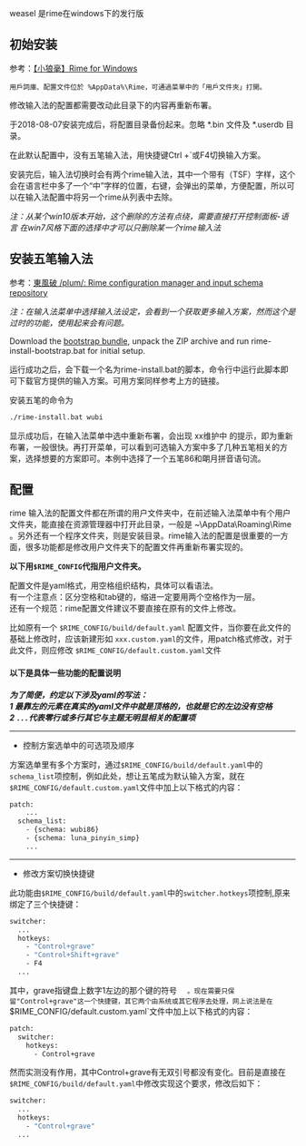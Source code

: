 weasel 是rime在windows下的发行版

## 初始安装

参考：[【小狼毫】Rime for Windows](https://github.com/rime/weasel)

    用戶詞庫、配置文件位於 %AppData%\Rime，可通過菜單中的「用戶文件夾」打開。

修改输入法的配置都需要改动此目录下的内容再重新布署。

于2018-08-07安装完成后，将配置目录备份起来。忽略 *.bin 文件及 *.userdb 目录。

在此默认配置中，没有五笔输入法，用快捷键Ctrl +`或F4切换输入方案。

安装完后，输入法切换时会有两个rime输入法，其中一个带有（TSF）字样，这个会在语言栏中多了一个“中”字样的位置，右键，会弹出的菜单，方便配置，所以可以在输入法配置中将另一个rime从列表中去除。

*注：从某个win10版本开始，这个删除的方法有点绕，需要直接打开控制面板-语言 在win7风格下面的选择中才可以只删除某一个rime输入法*

## 安装五笔输入法

参考：[東風破 /plum/: Rime configuration manager and input schema repository](https://github.com/rime/plum)

*注：在输入法菜单中选择输入法设定，会看到一个获取更多输入方案，然而这个是过时的功能，使用起来会有问题。*

Download the [bootstrap bundle](https://github.com/rime/plum-windows-bootstrap/archive/master.zip), unpack the ZIP archive and run rime-install-bootstrap.bat for initial setup.

运行成功之后，会下载一个名为rime-install.bat的脚本，命令行中运行此脚本即可下载官方提供的输入方案。可用方案同样参考上方的链接。

安装五笔的命令为

```sh
./rime-install.bat wubi
```

显示成功后，在输入法菜单中选中重新布署，会出现 xx维护中 的提示，即为重新布署，一般很快。再打开菜单，可以看到可选输入方案中多了几种五笔相关的方案，选择想要的方案即可。本例中选择了一个五笔86和朙月拼音语句流。


## 配置 

rime 输入法的配置文件都在所谓的用户文件夹中，在前述输入法菜单中有个用户文件夹，能直接在资源管理器中打开此目录，一般是 ~\AppData\Roaming\Rime 。另外还有一个程序文件夹，则是安装目录。rime输入法的配置是很重要的一方面，很多功能都是修改用户文件夹下的配置文件再重新布署实现的。

**以下用`$RIME_CONFIG`代指用户文件夹。**


配置文件是yaml格式，用空格组织结构，具体可以看语法。  
有一个注意点：区分空格和tab键的，缩进一定要用两个空格作为一层。  
还有一个规范：rime配置文件建议不要直接在原有的文件上修改。

比如原有一个 `$RIME_CONFIG/build/default.yaml` 配置文件，当你要在此文件的基础上修改时，应该新建形如 `xxx.custom.yaml`的文件，用patch格式修改，对于此文件，则应修改
`$RIME_CONFIG/default.custom.yaml`文件


#### 以下是具体一些功能的配置说明


***为了简便，约定以下涉及yaml的写法：***  
***1  最靠左的元素在真实的yaml文件中就是顶格的，也就是它的左边没有空格***  
***2  `...`代表零行或多行其它与主题无明显相关的配置项***  

---

- 控制方案选单中的可选项及顺序

方案选单里有多个方案时，通过`$RIME_CONFIG/build/default.yaml`中的`schema_list`项控制，例如此处，想让五笔成为默认输入方案，就在 `$RIME_CONFIG/default.custom.yaml`文件中加上以下格式的内容：
```sh
patch:
    ...
  schema_list:
    - {schema: wubi86}
    - {schema: luna_pinyin_simp}
    ...
```

---

- 修改方案切换快捷键

此功能由`$RIME_CONFIG/build/default.yaml`中的`switcher.hotkeys`项控制,原来绑定了三个快捷键：

```sh
switcher:
  ...
  hotkeys:
    - "Control+grave"
    - "Control+Shift+grave"
    - F4
  ...
```
其中，grave指键盘上数字1左边的那个键的符号  ` 
。现在需要只保留"Control+grave"这一个快捷键，其它两个由系统或其它程序去处理，网上说法是在`$RIME_CONFIG/default.custom.yaml`文件中加上以下格式的内容：
```sh
patch:
  switcher:
    hotkeys:
      - Control+grave
```
然而实测没有作用，其中Control+grave有无双引号都没有变化。目前是直接在`$RIME_CONFIG/build/default.yaml`中修改实现这个要求，修改后如下：


```sh
switcher:
  ...
  hotkeys:
    - "Control+grave"
  ...
```

